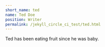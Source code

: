 ```yaml
---
short_name: ted
name: Ted Doe
position: Writer
permalink: /jekyll_circle_ci_test/ted.html
---
```

Ted has been eating fruit since he was baby.
